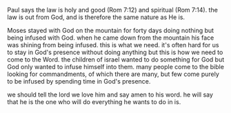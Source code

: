 Paul says the law is holy and good (Rom 7:12) and spiritual (Rom 7:14). the law is
out from God, and is therefore the same nature as He is.

Moses stayed with God on the mountain for forty days doing nothing but being infused with God. when he came down from the mountain his face was shining from being infused. this is what we need. it's often hard for us to stay in God's presence without doing anything but this is how we need to come to the Word. the children of israel wanted to do something for God but God only wanted to infuse himself into them. many people come to the bible looking for commandments, of which there are many, but few come purely to be infused by spending time in God's presence.

we should tell the lord we love him and say amen to his word. he will say that he is the one who will do everything he wants to do in is.
